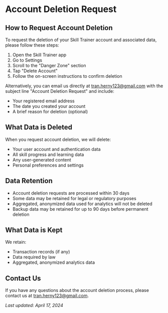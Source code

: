# Account Deletion Request

## How to Request Account Deletion

To request the deletion of your Skill Trainer account and associated data, please follow these steps:

1. Open the Skill Trainer app
2. Go to Settings
3. Scroll to the "Danger Zone" section
4. Tap "Delete Account"
5. Follow the on-screen instructions to confirm deletion

Alternatively, you can email us directly at tran.herny123@gmail.com with the subject line "Account Deletion Request" and include:
- Your registered email address
- The date you created your account
- A brief reason for deletion (optional)

## What Data is Deleted

When you request account deletion, we will delete:
- Your user account and authentication data
- All skill progress and learning data
- Any user-generated content
- Personal preferences and settings

## Data Retention

- Account deletion requests are processed within 30 days
- Some data may be retained for legal or regulatory purposes
- Aggregated, anonymized data used for analytics will not be deleted
- Backup data may be retained for up to 90 days before permanent deletion

## What Data is Kept

We retain:
- Transaction records (if any)
- Data required by law
- Aggregated, anonymized analytics data

## Contact Us

If you have any questions about the account deletion process, please contact us at tran.herny123@gmail.com.

*Last updated: April 17, 2024* 